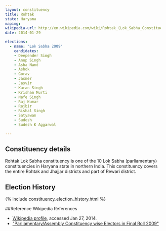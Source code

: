 ```yaml
---
layout: constituency
title: Rohtak
state: Haryana
mapimg: 
wikipedia-url: http://en.wikipedia.com/wiki/Rohtak_(Lok_Sabha_Constituency)
date: 2014-01-29

elections: 
  - name: "Lok Sabha 2009"
    candidates: 
    - Deepender Singh 
    - Anup Singh 
    - Asha Nand 
    - Ashok 
    - Gorav 
    - Jasmer 
    - Jasvir 
    - Karan Singh 
    - Krishan Murti 
    - Nafe Singh 
    - Raj Kumar 
    - Rajbir 
    - Rishal Singh 
    - Satyawan 
    - Sudesh 
    - Sudesh K Aggarwal 

---
```

## Constituency details
Rohtak Lok Sabha constituency is one of the 10 Lok Sabha (parliamentary) constituencies in Haryana state in northern India. This constituency covers the entire Rohtak and Jhajjar districts and part of Rewari district.




## Election History
{% include constituency_election_history.html %}

##Reference
Wikipedia References
- [Wikipedia profile]({{page.profile.wikipedia}}), accessed Jan 27, 2014.
- ["Parliamentary/Assembly Constituency wise Electors in Final Roll 2009"][wiki1]

[wiki1]: http://ceoharyana.nic.in/pdf/ERoll%202009.pdf
